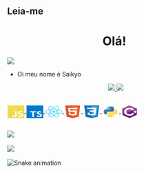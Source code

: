 ## Leia-me

<div>
  
<h1 align="center">Olá! <img src="https://github.com/natxdixie/image/blob/main/f7c6afe87c8c19023946cb8747e54552.gif" style="border-radius:5;" width="45px" alt=""><br></h1>

<p align="center">

<a href="https://youtube.com/channel/SaikyoDev"><img align="center" height="auto" src="https://telegra.ph/file/9bb7a0ce7a310477ffc9b.jpg"/></a>

<p align="center">

- Oi meu nome é Saikyo
  
<p align="center">

<a href="">

<img height="115em" src="https://github-readme-stats.vercel.app/api?username=YajiirDev&show_icons=true&theme=dark&include_all_commits=true&count_private=true"/>

<img height="115em" src="https://github-readme-stats.vercel.app/api/top-langs/?username=YajiirDev&layout=compact&langs_count=16&theme=dark"/>

</a>

<div align="center">

  <a href="https://github.com/YajiirDev">
    
</div>

<div style="display: inline_block"><br>

  <img align="center" alt="YajiirDev-Js" height="30" width="40" src="https://raw.githubusercontent.com/devicons/devicon/master/icons/javascript/javascript-plain.svg">

  <img align="center" alt="YajiirDev-Ts" height="30" width="40" src="https://raw.githubusercontent.com/devicons/devicon/master/icons/typescript/typescript-plain.svg">

  <img align="center" alt="YajiirDev-React" height="30" width="40" src="https://raw.githubusercontent.com/devicons/devicon/master/icons/react/react-original.svg">

  <img align="center" alt="YajiirDev-HTML" height="30" width="40" src="https://raw.githubusercontent.com/devicons/devicon/master/icons/html5/html5-original.svg">

  <img align="center" alt="YajiirDev-CSS" height="30" width="40" src="https://raw.githubusercontent.com/devicons/devicon/master/icons/css3/css3-original.svg">

  <img align="center" alt="YajiirDev-Python" height="30" width="40" src="https://raw.githubusercontent.com/devicons/devicon/master/icons/python/python-original.svg">

  <img align="center" alt="YajiirDev-Csharp" height="30" width="40" src="https://raw.githubusercontent.com/devicons/devicon/master/icons/csharp/csharp-original.svg">

</div>

  

  ##

 

<div> 

<a href="https://youtube.com/c/SaikyoDev" target="_blank"><img src="https://img.shields.io/badge/YouTube-FF0000?style=for-the-badge&logo=youtube&logoColor=white" target="_blank"></a>

  <a href="https://instagram.com/saikyon_" target="_blank"><img src="https://img.shields.io/badge/-Instagram-%23E4405F?style=for-the-badge&logo=instagram&logoColor=white" target="_blank"></a>

  

![Snake animation](https://github.com/YajiirDev/YajiirDev/blob/output/github-contribution-grid-snake.svg)

  

</div>
